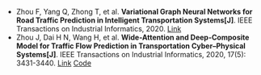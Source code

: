 * Zhou F, Yang Q, Zhong T, et al. <b>Variational Graph Neural Networks for Road Traffic Prediction in Intelligent Transportation Systems[J]</b>. IEEE Transactions on Industrial Informatics, 2020. [Link](https://ieeexplore.ieee.org/abstract/document/9140389/)
* Zhou J, Dai H N, Wang H, et al. <b>Wide-Attention and Deep-Composite Model for Traffic Flow Prediction in Transportation Cyber–Physical Systems[J]</b>. IEEE Transactions on Industrial Informatics, 2020, 17(5): 3431-3440. [Link](https://ieeexplore.ieee.org/abstract/document/9120076/) [Code](https://github.com/zhoujunhao/wadc)